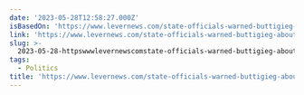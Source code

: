```yaml
---
date: '2023-05-28T12:58:27.000Z'
isBasedOn: 'https://www.levernews.com/state-officials-warned-buttigieg-about-airline-mess/'
link: 'https://www.levernews.com/state-officials-warned-buttigieg-about-airline-mess/'
slug: >-
  2023-05-28-httpswwwlevernewscomstate-officials-warned-buttigieg-about-airline-mess
tags:
  - Politics
title: 'https://www.levernews.com/state-officials-warned-buttigieg-about-airline-mess/'
---
```



